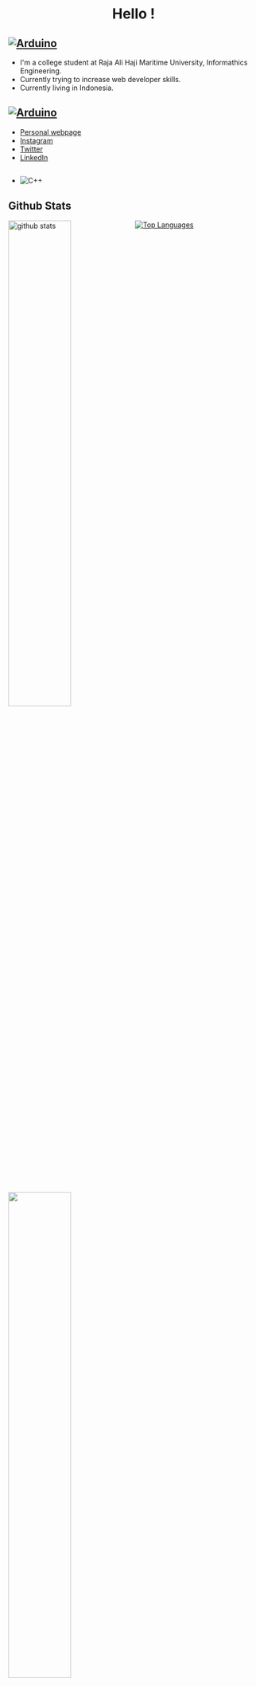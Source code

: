 <h1 align="center">  Hello ! </h1>


## 	 <a href="#"><img alt="Arduino" src="https://img.shields.io/badge/About-Myself-brightgreen"></a>
- I'm a college student at Raja Ali Haji Maritime University, Informathics Engineering.
- Currently trying to increase web developer skills.  
- Currently living in Indonesia.

## <a href="#"><img alt="Arduino" src="https://img.shields.io/badge/Keep%20-Connected-blue"></a>
- [Personal webpage](https://arifian853.github.io) 
- [Instagram](https://www.instagram.com/arifiansaputra_/)
- [Twitter](https://twitter.com/ArifianSaputra1)
- [LinkedIn](https://www.linkedin.com/in/arifian-saputra-08135a178/)

## 

- <img alt="C++" src="https://custom-icon-badges.herokuapp.com/badge/C++-9C033A.svg?logo=cpp2&logoColor=white">


## Github Stats
<img src="https://github-readme-stats.vercel.app/api?username=arifian853&show_icons=true&theme=tokyonight" alt="github stats" width="50%" align="left"/>
<img src="https://github-readme-streak-stats.herokuapp.com/?user=arifian853&theme=dark" width="50%" align="left">

[![Top Languages](https://github-readme-stats.vercel.app/api/top-langs/?username=arifian853&layout=compact)](https://github.com/anuraghazra/github-readme-stats)

